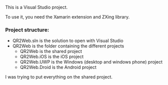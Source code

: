 This is a Visual Studio project.

To use it, you need the Xamarin extension and ZXing library.

### Project structure:
- QR2Web.sln is the solution to open with Visual Studio
- QR2Web is the folder containing the different projects
  - QR2Web is the shared project
  - QR2Web.iOS is the iOS project
  - QR2Web.UWP is the Windows (desktop and windows phone) project
  - QR2Web.Droid is the Android project

I was trying to put everything on the shared project.
